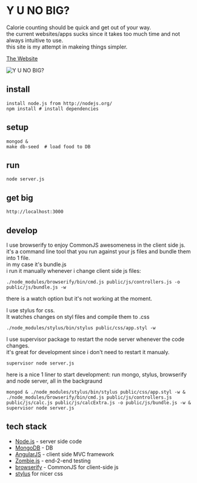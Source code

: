 Y U NO BIG?
===========

Calorie counting should be quick and get out of your way.  
the current websites/apps sucks since it takes too much time and not always intuitive to use.  
this site is my attempt in makeing things simpler.

[The Website](http://108.227.82.183:3000)

![Y U NO BIG?](http://images2.fanpop.com/image/photos/11400000/mini-cat-cats-11415636-159-142.jpg)

install
-------

    install node.js from http://nodejs.org/
    npm install # install dependencies

setup
-----

    mongod &
    make db-seed  # load food to DB

run
---

    node server.js

get big
-------

    http://localhost:3000

develop
-------

I use browserify to enjoy CommonJS awesomeness in the client side js.  
it's a command line tool that you run against your js files and bundle them into 1 file.  
in my case it's bundle.js  
i run it manually whenever i change client side js files:  

    ./node_modules/browserify/bin/cmd.js public/js/controllers.js -o public/js/bundle.js -w

there is a watch option but it's not working at the moment.  

I use stylus for css.   
It watches changes on styl files and compile them to .css  

    ./node_modules/stylus/bin/stylus public/css/app.styl -w  

I use supervisor package to restart the node server whenever the code changes.  
it's great for development since i don't need to restart it manualy.  

    supervisor node server.js

here is a nice 1 liner to start development: run mongo, stylus, browserify and node server, all in the backgraund

    mongod & ./node_modules/stylus/bin/stylus public/css/app.styl -w & ./node_modules/browserify/bin/cmd.js public/js/controllers.js public/js/calc.js public/js/calcExtra.js -o public/js/bundle.js -w & supervisor node server.js 
    

tech stack
----------

* [Node.js](http://nodejs.org/) - server side code
* [MongoDB](http://www.mongodb.org/) - DB
* [AngularJS](http://angularjs.org/) - client side MVC framework
* [Zombie.js](http://zombie.labnotes.org/) - end-2-end testing
* [browserify](https://github.com/substack/node-browserify) - CommonJS for client-side js
* [stylus](http://learnboost.github.com/stylus/) for nicer css

